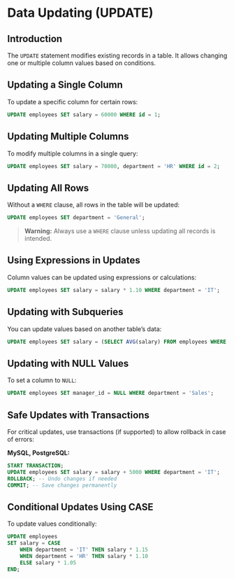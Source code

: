 # Data Updating (UPDATE)

## Introduction
The `UPDATE` statement modifies existing records in a table. It allows changing one or multiple column values based on conditions.

## Updating a Single Column
To update a specific column for certain rows:

```sql
UPDATE employees SET salary = 60000 WHERE id = 1;
```

## Updating Multiple Columns
To modify multiple columns in a single query:

```sql
UPDATE employees SET salary = 70000, department = 'HR' WHERE id = 2;
```

## Updating All Rows
Without a `WHERE` clause, all rows in the table will be updated:

```sql
UPDATE employees SET department = 'General';
```

> **Warning:** Always use a `WHERE` clause unless updating all records is intended.

## Using Expressions in Updates
Column values can be updated using expressions or calculations:

```sql
UPDATE employees SET salary = salary * 1.10 WHERE department = 'IT';
```

## Updating with Subqueries
You can update values based on another table’s data:

```sql
UPDATE employees SET salary = (SELECT AVG(salary) FROM employees WHERE department = 'Finance') WHERE department = 'HR';
```

## Updating with NULL Values
To set a column to `NULL`:

```sql
UPDATE employees SET manager_id = NULL WHERE department = 'Sales';
```

## Safe Updates with Transactions
For critical updates, use transactions (if supported) to allow rollback in case of errors:

**MySQL, PostgreSQL:**
```sql
START TRANSACTION;
UPDATE employees SET salary = salary + 5000 WHERE department = 'IT';
ROLLBACK; -- Undo changes if needed
COMMIT; -- Save changes permanently
```

## Conditional Updates Using CASE
To update values conditionally:

```sql
UPDATE employees
SET salary = CASE
    WHEN department = 'IT' THEN salary * 1.15
    WHEN department = 'HR' THEN salary * 1.10
    ELSE salary * 1.05
END;
```


